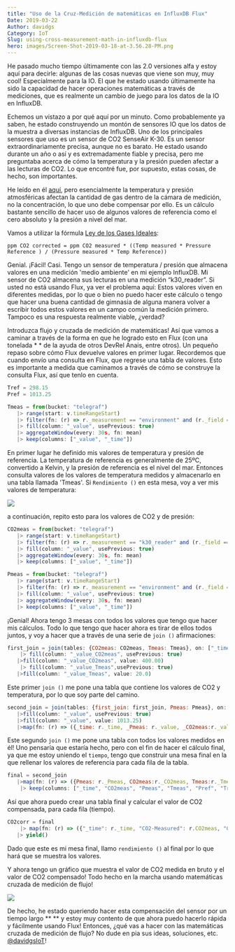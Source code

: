 ```yaml
---
title: "Uso de la Cruz-Medición de matemáticas en InfluxDB Flux"
Date: 2019-03-22
Author: davidgs
Category: IoT
Slug: using-cross-measurement-math-in-influxdb-flux
hero: images/Screen-Shot-2019-03-18-at-3.56.28-PM.png
---
```


He pasado mucho tiempo últimamente con las 2.0 versiones alfa y estoy aquí para decirle: algunas de las cosas nuevas que viene son muy, muy cool! Especialmente para la IO. El que he estado usando últimamente ha sido la capacidad de hacer operaciones matemáticas a través de mediciones, que es realmente un cambio de juego para los datos de la IO en InfluxDB.

Echemos un vistazo a por qué aquí por un minuto. Como probablemente ya saben, he estado construyendo un montón de sensores IO que los datos de la muestra a diversas instancias de InfluxDB. Uno de los principales sensores que uso es un sensor de CO2 SenseAir K-30. Es un sensor extraordinariamente precisa, aunque no es barato. He estado usando durante un año o así y es extremadamente fiable y precisa, pero me preguntaba acerca de cómo la temperatura y la presión pueden afectar a las lecturas de CO2. Lo que encontré fue, por supuesto, estas cosas, de hecho, son importantes.

He leído en él [aquí](https://www.bapihvac.com/application-note/effects-of-temperature-and-barometric-pressure-on-co2-sensors-application-note/), pero esencialmente la temperatura y presión atmosféricas afectan la cantidad de gas dentro de la cámara de medición, no la concentración, lo que uno debe compensar por ello. Es un cálculo bastante sencillo de hacer uso de algunos valores de referencia como el cero absoluto y la presión a nivel del mar.

Vamos a utilizar la fórmula [Ley de los Gases Ideales](https://en.wikipedia.org/wiki/Ideal_gas_law):

```
ppm CO2 corrected = ppm CO2 measured * ((Temp measured * Pressure Reference ) / (Pressure measured * Temp Reference))
```

Genial. ¡Fácil! Casi. Tengo un sensor de temperatura / presión que almacena valores en una medición 'medio ambiente' en mi ejemplo InfluxDB. Mi sensor de CO2 almacena sus lecturas en una medición “k30_reader”. Si usted no está usando Flux, ya ver el problema aquí: Estos valores viven en diferentes medidas, por lo que o bien no puedo hacer este cálculo o tengo que hacer una buena cantidad de gimnasia de alguna manera volver a escribir todos estos valores en un campo común la medición primero. Tampoco es una respuesta realmente viable, ¿verdad?

Introduzca flujo y cruzada de medición de matemáticas! Así que vamos a caminar a través de la forma en que he logrado esto en Flux (con una tonelada * * de la ayuda de otros DevRel Anais, entre otros). Un pequeño repaso sobre cómo Flux devuelve valores en primer lugar. Recordemos que cuando envío una consulta en Flux, que regrese una tabla de valores. Esto es importante a medida que caminamos a través de cómo se construye la consulta Flux, así que tenlo en cuenta.

```js
Tref = 298.15
Pref = 1013.25

Tmeas = from(bucket: "telegraf")
   |> range(start: v.timeRangeStart)
   |> filter(fn: (r) => r._measurement == "environment" and (r._field == "temp_c"))
   |> fill(column: "_value", usePrevious: true)
   |> aggregateWindow(every: 30s, fn: mean)
   |> keep(columns: ["_value", "_time"])
```

En primer lugar he definido mis valores de temperatura y presión de referencia. La temperatura de referencia es generalmente de 25ºC, convertido a Kelvin, y la presión de referencia es el nivel del mar. Entonces consulta valores de los valores de temperatura medidos y almacenarlo en una tabla llamada 'Tmeas'. Si `Rendimiento ()` en esta mesa, voy a ver mis valores de temperatura:

![](/posts/category/database/images/Screen-Shot-2019-03-19-at-4.21.00-PM.png)

a continuación, repito esto para los valores de CO2 y de presión:

```js
CO2meas = from(bucket: "telegraf")
   |> range(start: v.timeRangeStart)
   |> filter(fn: (r) => r._measurement == "k30_reader" and (r._field == "co2"))
   |> fill(column: "_value", usePrevious: true)
   |> aggregateWindow(every: 30s, fn: mean)
   |> keep(columns: ["_value", "_time"])
```

```js
Pmeas = from(bucket: "telegraf")
   |> range(start: v.timeRangeStart)
   |> filter(fn: (r) => r._measurement == "environment" and (r._field == "pressure"))
   |> fill(column: "_value", usePrevious: true)
   |> aggregateWindow(every: 30s, fn: mean)
   |> keep(columns: ["_value", "_time"])
```

¡Genial! Ahora tengo 3 mesas con todos los valores que tengo que hacer mis cálculos. Todo lo que tengo que hacer ahora es tirar de ellos todos juntos, y voy a hacer que a través de una serie de `join ()` afirmaciones:

```js
first_join = join(tables: {CO2meas: CO2meas, Tmeas: Tmeas}, on: ["_time"])
    |> fill(column: "_value_CO2meas", usePrevious: true)
   |>fill(column: "_value_CO2meas", value: 400.00)
    |> fill(column: "_value_Tmeas",usePrevious: true)
   |>fill(column: "_value_Tmeas", value: 20.0)
```

Este primer `join ()` me pone una tabla que contiene los valores de CO2 y temperatura, por lo que soy parte del camino.

```js
second_join = join(tables: {first_join: first_join, Pmeas: Pmeas}, on: ["_time"])
   |>fill(column: "_value", usePrevious: true)
   |>fill(column: "_value", value: 1013.25)
   |>map(fn: (r) => ({_time: r._time, _Pmeas: r._value, _CO2meas:r._value_CO2meas, _Tmeas:r._value_Tmeas}))
```

Este segundo `join ()` me pone una tabla con todos los valores medidos en él! Uno pensaría que estaría hecho, pero con el fin de hacer el cálculo final, ya que me estoy uniendo el `tiempo`, tengo que construir una mesa final en la que rellenar los valores de referencia para cada fila de la tabla.

```js
final = second_join
   |>map(fn: (r) => ({Pmeas: r._Pmeas, CO2meas:r._CO2meas, Tmeas:r._Tmeas, Pref: Pref, Tref: Tref, _time: r._time,}))
    |> keep(columns: ["_time", "CO2meas", "Pmeas", "Tmeas", "Pref", "Tref"])
```

Así que ahora puedo crear una tabla final y calcular el valor de CO2 compensada, para cada fila (tiempo).

```js
CO2corr = final
    |> map(fn: (r) => ({"_time": r._time, "CO2-Measured": r.CO2meas, "CO2-Adjusted": r.CO2meas * (((r.Tmeas + 273.15) * r.Pref) / (r.Pmeas * r.Tref))}))
   |> yield()
```

Dado que este es mi mesa final, llamo `rendimiento ()` al final por lo que hará que se muestra los valores.

Y ahora tengo un gráfico que muestra el valor de CO2 medida en bruto y el valor de CO2 compensado! Todo hecho en la marcha usando matemáticas cruzada de medición de flujo!

![](/posts/category/database/images/Screen-Shot-2019-03-18-at-3.56.28-PM.png)

De hecho, he estado queriendo hacer esta compensación del sensor por un tiempo largo ** ** y estoy muy contento de que ahora puedo hacerlo rápida y fácilmente usando Flux! Entonces, ¿qué vas a hacer con las matemáticas cruzada de medición de flujo? No dude en pia sus ideas, soluciones, etc. [@davidgsIoT](https://twitter.com/davidgsIoT)!
